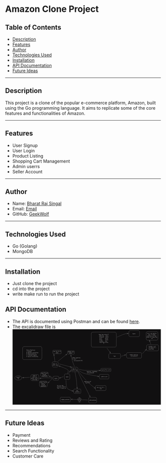 # Amazon Clone Project

## Table of Contents
- [Description](#description)
- [Features](#features)
- [Author](#author)
- [Technologies Used](#technologies-used)
- [Installation](#installation)
- [API Documentation](#api-documentation)
- [Future Ideas](#future-ideas)

---

## Description

This project is a clone of the popular e-commerce platform, Amazon, built using the Go programming language. It aims to replicate some of the core features and functionalities of Amazon.

---

## Features

- User Signup
- User Login
- Product Listing
- Shopping Cart Management
- Admin userrs
- Seller Account

---

## Author

- Name: [Bharat Raj Singal](https://www.linkedin.com/in/bharatrajsingal000/)
- Email: [Email](mailto:geeksingal@gmail.com)
- GitHub: [GeekWolf](https://github.com/geekwolf007)

---

## Technologies Used

- Go (Golang)
- MongoDB

---

## Installation

- Just clone the project
- cd into the project 
- write make run to run the project

## API Documentation

- The API is documented using Postman and can be found [here](https://documenter.getpostman.com/view/28140786/2s9YC4Usd1).
- The excalidraw file is ![here](./excalidraw.png)

---

## Future Ideas

- Payment
- Reviews and Rating
- Recommendations
- Search Functionality
- Customer Care
